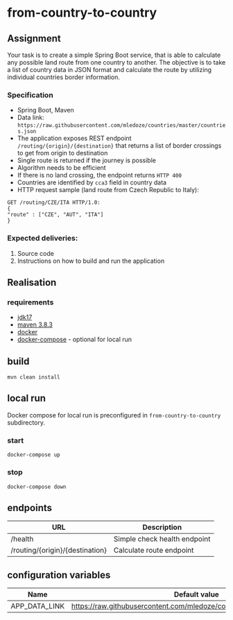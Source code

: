 # from-country-to-country

## Assignment

Your task is to create a simple Spring Boot service, that is able to calculate any possible land route from one country
to another. The objective is to take a list of country data in JSON format and calculate the route by utilizing
individual countries border information.

### Specification

- Spring Boot, Maven
- Data link: `https://raw.githubusercontent.com/mledoze/countries/master/countries.json`
- The application exposes REST endpoint `/routing/{origin}/{destination}` that returns a list of border crossings to get
  from origin to destination
- Single route is returned if the journey is possible
- Algorithm needs to be efficient
- If there is no land crossing, the endpoint returns `HTTP 400`
- Countries are identified by `cca3` field in country data
- HTTP request sample (land route from Czech Republic to Italy):

```
GET /routing/CZE/ITA HTTP/1.0:
{
"route" : ["CZE", "AUT", "ITA"]
}
```

### Expected deliveries:

1. Source code
2. Instructions on how to build and run the application

## Realisation

### requirements

- [jdk17](https://adoptium.net/)
- [maven 3.8.3](https://maven.apache.org/)
- [docker](https://docs.docker.com/get-docker/)
- [docker-compose](https://docs.docker.com/compose/) - optional for local run

## build

```
mvn clean install
```

## local run

Docker compose for local run is preconfigured in `from-country-to-country` subdirectory.

### start

```
docker-compose up
```

### stop

```
docker-compose down
```

## endpoints

| URL                              | Description                  |
|----------------------------------|------------------------------|
| /health                          | Simple check health endpoint |
| /routing/{origin}/{destination}  | Calculate route endpoint     |

## configuration variables

|Name| Default value                                                             | Description |
|---|---------------------------------------------------------------------------|-------------|
|APP_DATA_LINK|https://raw.githubusercontent.com/mledoze/countries/master/countries.json| Data URL    |
